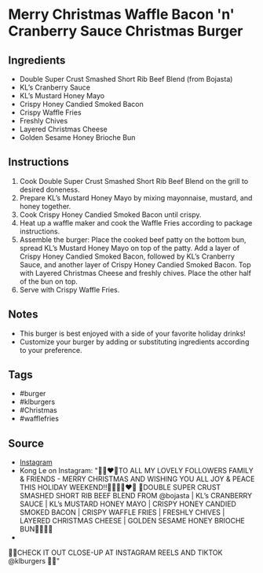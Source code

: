  # Merry Christmas Waffle Bacon 'n' Cranberry Sauce Christmas Burger

## Ingredients

- Double Super Crust Smashed Short Rib Beef Blend (from Bojasta)
- KL’s Cranberry Sauce
- KL’s Mustard Honey Mayo
- Crispy Honey Candied Smoked Bacon
- Crispy Waffle Fries
- Freshly Chives
- Layered Christmas Cheese
- Golden Sesame Honey Brioche Bun

## Instructions

1. Cook Double Super Crust Smashed Short Rib Beef Blend on the grill to desired doneness.
2. Prepare KL’s Mustard Honey Mayo by mixing mayonnaise, mustard, and honey together.
3. Cook Crispy Honey Candied Smoked Bacon until crispy.
4. Heat up a waffle maker and cook the Waffle Fries according to package instructions.
5. Assemble the burger: Place the cooked beef patty on the bottom bun, spread KL’s Mustard Honey Mayo on top of the patty. Add a layer of Crispy Honey Candied Smoked Bacon, followed by KL’s Cranberry Sauce, and another layer of Crispy Honey Candied Smoked Bacon. Top with Layered Christmas Cheese and freshly chives. Place the other half of the bun on top.
6. Serve with Crispy Waffle Fries.

## Notes

- This burger is best enjoyed with a side of your favorite holiday drinks!
- Customize your burger by adding or substituting ingredients according to your preference.

## Tags

- #burger
- #klburgers
- #Christmas
- #wafflefries

## Source

- [Instagram](https://www.instagram.com/p/C1KLhW4oX_U/)
- Kong Le on Instagram: "🎅🏻❤️🎄TO ALL MY LOVELY FOLLOWERS FAMILY & FRIENDS - MERRY CHRISTMAS AND WISHING YOU ALL JOY & PEACE THIS HOLIDAY WEEKEND!!🫶🏻🎅🏻❤️🎄
🥩DOUBLE SUPER CRUST SMASHED SHORT RIB BEEF BLEND FROM @bojasta | KL’s CRANBERRY SAUCE | KL’s MUSTARD HONEY MAYO | CRISPY HONEY CANDIED SMOKED BACON | CRISPY WAFFLE FRIES | FRESHLY CHIVES | LAYERED CHRISTMAS CHEESE | GOLDEN SESAME HONEY BRIOCHE BUN🍯🍔🍟🔥
-
🎥🎶CHECK IT OUT CLOSE-UP AT INSTAGRAM REELS AND TIKTOK @klburgers 🎥🎶"